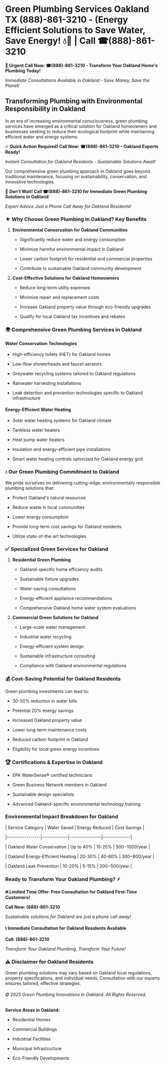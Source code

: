 # Green Plumbing Services Oakland TX (888)-861-3210 - (Energy Efficient Solutions to Save Water, Save Energy! 💧🌿 | Call ☎(888)-861-3210

🚨 **Urgent Call Now: ☎(888)-861-3210 - Transform Your Oakland Home's Plumbing Today!**
*Immediate Consultations Available in Oakland - Save Money, Save the Planet!*

## Transforming Plumbing with Environmental Responsibility in Oakland

In an era of increasing environmental consciousness, green plumbing services have emerged as a critical solution for Oakland homeowners and businesses seeking to reduce their ecological footprint while maintaining efficient water and energy systems. 

🔥 **Quick Action Required! Call Now: ☎(888)-861-3210 - Oakland Experts Ready!**
*Instant Consultation for Oakland Residents - Sustainable Solutions Await!*

Our comprehensive green plumbing approach in Oakland goes beyond traditional maintenance, focusing on sustainability, conservation, and innovative technologies.

🚨 **Don't Wait! Call ☎(888)-861-3210 for Immediate Green Plumbing Solutions in Oakland**
*Expert Advice Just a Phone Call Away for Oakland Residents!*

### ★ Why Choose Green Plumbing in Oakland? Key Benefits

1. **Environmental Conservation for Oakland Communities** 
   - Significantly reduce water and energy consumption
   - Minimize harmful environmental impact in Oakland
   - Lower carbon footprint for residential and commercial properties
   - Contribute to sustainable Oakland community development

2. **Cost-Effective Solutions for Oakland Homeowners** 
   - Reduce long-term utility expenses
   - Minimize repair and replacement costs
   - Increase Oakland property value through eco-friendly upgrades
   - Qualify for local Oakland tax incentives and rebates

### 🌍 Comprehensive Green Plumbing Services in Oakland

#### Water Conservation Technologies
- High-efficiency toilets (HET) for Oakland homes
- Low-flow showerheads and faucet aerators
- Greywater recycling systems tailored to Oakland regulations
- Rainwater harvesting installations
- Leak detection and prevention technologies specific to Oakland infrastructure

#### Energy-Efficient Water Heating
- Solar water heating systems for Oakland climate
- Tankless water heaters
- Heat pump water heaters
- Insulation and energy-efficient pipe installations
- Smart water heating controls optimized for Oakland energy grid

### 💧 Our Green Plumbing Commitment to Oakland

We pride ourselves on delivering cutting-edge, environmentally responsible plumbing solutions that:
- Protect Oakland's natural resources
- Reduce waste in local communities
- Lower energy consumption
- Provide long-term cost savings for Oakland residents
- Utilize state-of-the-art technologies

### ✅ Specialized Green Services for Oakland

1. **Residential Green Plumbing**
   - Oakland-specific home efficiency audits
   - Sustainable fixture upgrades
   - Water-saving consultations
   - Energy-efficient appliance recommendations
   - Comprehensive Oakland home water system evaluations

2. **Commercial Green Solutions for Oakland**
   - Large-scale water management
   - Industrial water recycling
   - Energy-efficient system design
   - Sustainable infrastructure consulting
   - Compliance with Oakland environmental regulations

### 💰 Cost-Saving Potential for Oakland Residents

Green plumbing investments can lead to:
- 30-50% reduction in water bills
- Potential 20% energy savings
- Increased Oakland property value
- Lower long-term maintenance costs
- Reduced carbon footprint in Oakland
- Eligibility for local green energy incentives

### 🏆 Certifications & Expertise in Oakland

- EPA WaterSense® certified technicians
- Green Business Network members in Oakland
- Sustainable design specialists
- Advanced Oakland-specific environmental technology training

### Environmental Impact Breakdown for Oakland

| Service Category | Water Saved | Energy Reduced | Cost Savings |
|-----------------|-------------|----------------|--------------|
| Oakland Water Conservation | Up to 40% | 15-25% | $500-$1000/year |
| Oakland Energy-Efficient Heating | 20-30% | 40-60% | $300-$800/year |
| Oakland Leak Prevention | 10-20% | 5-15% | $200-$500/year |

### Ready to Transform Your Oakland Plumbing? ⚡

**🔥 Limited Time Offer: Free Consultation for Oakland First-Time Customers!**

**Call Now: (888)-861-3210**
*Sustainable solutions for Oakland are just a phone call away!*

#### 📞 Immediate Consultation for Oakland Residents Available

**Call: (888)-861-3210**
*Transform Your Oakland Plumbing, Transform Your Future!*

### ⚠️ Disclaimer for Oakland Residents

Green plumbing solutions may vary based on Oakland local regulations, property specifications, and individual needs. Consultation with our experts ensures tailored, effective strategies.

###### © 2025 Green Plumbing Innovations in Oakland. All Rights Reserved.

**Service Areas in Oakland:** 
- Residential Homes
- Commercial Buildings
- Industrial Facilities
- Municipal Infrastructure
- Eco-Friendly Developments